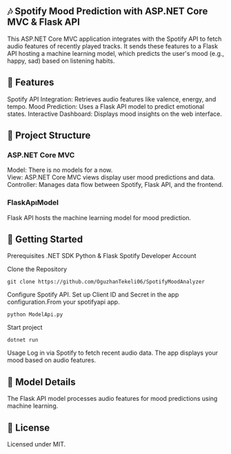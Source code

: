 ## 🎶 Spotify Mood Prediction with ASP.NET Core MVC & Flask API
This ASP.NET Core MVC application integrates with the Spotify API to fetch audio features of recently played tracks. It sends these features to a Flask API hosting a machine learning model, which predicts the user's mood (e.g., happy, sad) based on listening habits.

## 🔧 Features
Spotify API Integration: Retrieves audio features like valence, energy, and tempo.
Mood Prediction: Uses a Flask API model to predict emotional states.
Interactive Dashboard: Displays mood insights on the web interface.
## 📁 Project Structure
### ASP.NET Core MVC  
Model: There is no models for a now.   
View: ASP.NET Core MVC views display user mood predictions and data.    
Controller: Manages data flow between Spotify, Flask API, and the frontend.    

### FlaskApıModel
Flask API hosts the machine learning model for mood prediction.   

## 🚀 Getting Started
Prerequisites
.NET SDK
Python & Flask
Spotify Developer Account


Clone the Repository
```
git clone https://github.com/OguzhanTekeli06/SpotifyMoodAnalyzer
```

Configure Spotify API. Set up Client ID and Secret in the app configuration.From your spotifyapi app.

```
python ModelApi.py
```

Start project
```
dotnet run
```


Usage
Log in via Spotify to fetch recent audio data.
The app displays your mood based on audio features.

## 🤖 Model Details
The Flask API model processes audio features for mood predictions using machine learning.

## 📜 License
Licensed under MIT.
